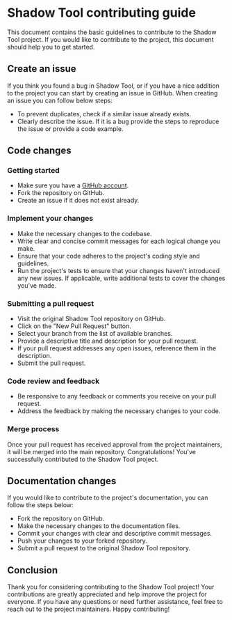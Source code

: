 # Shadow Tool contributing guide

This document contains the basic guidelines to contribute to the Shadow Tool project. If you would like to contribute
to the project, this document should help you to get started.

## Create an issue

If you think you found a bug in Shadow Tool, or if you have a nice addition to the project you can start by creating
an issue in GitHub. When creating an issue you can follow below steps:

- To prevent duplicates, check if a similar issue already exists.
- Clearly describe the issue. If it is a bug provide the steps to reproduce the issue or provide a code example.

## Code changes

### Getting started

- Make sure you have a [GitHub account](https://github.com/signup/free).
- Fork the repository on GitHub.
- Create an issue if it does not exist already.

### Implement your changes

- Make the necessary changes to the codebase.
- Write clear and concise commit messages for each logical change you make.
- Ensure that your code adheres to the project's coding style and guidelines.
- Run the project's tests to ensure that your changes haven't introduced any new issues.
  If applicable, write additional tests to cover the changes you've made.

### Submitting a pull request

- Visit the original Shadow Tool repository on GitHub.
- Click on the "New Pull Request" button.
- Select your branch from the list of available branches.
- Provide a descriptive title and description for your pull request.
- If your pull request addresses any open issues, reference them in the description.
- Submit the pull request.

### Code review and feedback

- Be responsive to any feedback or comments you receive on your pull request.
- Address the feedback by making the necessary changes to your code.

### Merge process

Once your pull request has received approval from the project maintainers, it will be merged into the main repository.
Congratulations! You've successfully contributed to the Shadow Tool project.

## Documentation changes

If you would like to contribute to the project's documentation, you can follow the steps below:

- Fork the repository on GitHub.
- Make the necessary changes to the documentation files.
- Commit your changes with clear and descriptive commit messages.
- Push your changes to your forked repository.
- Submit a pull request to the original Shadow Tool repository.

## Conclusion

Thank you for considering contributing to the Shadow Tool project! Your contributions are greatly appreciated and help
improve the project for everyone. If you have any questions or need further assistance, feel free to reach out to the
project maintainers. Happy contributing!